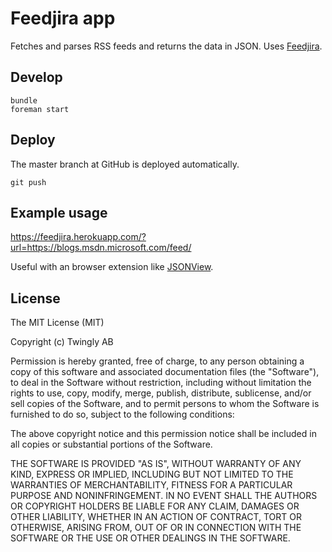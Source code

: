 # Feedjira app

Fetches and parses RSS feeds and returns the data in JSON. Uses [Feedjira](http://feedjira.com/).

## Develop

    bundle
    foreman start

## Deploy

The master branch at GitHub is deployed automatically.

    git push

## Example usage

https://feedjira.herokuapp.com/?url=https://blogs.msdn.microsoft.com/feed/

Useful with an browser extension like [JSONView](https://chrome.google.com/webstore/detail/jsonview/chklaanhfefbnpoihckbnefhakgolnmc).

## License

The MIT License (MIT)

Copyright (c) Twingly AB

Permission is hereby granted, free of charge, to any person obtaining a copy of this software and associated documentation files (the "Software"), to deal in the Software without restriction, including without limitation the rights to use, copy, modify, merge, publish, distribute, sublicense, and/or sell copies of the Software, and to permit persons to whom the Software is furnished to do so, subject to the following conditions:

The above copyright notice and this permission notice shall be included in all copies or substantial portions of the Software.

THE SOFTWARE IS PROVIDED "AS IS", WITHOUT WARRANTY OF ANY KIND, EXPRESS OR IMPLIED, INCLUDING BUT NOT LIMITED TO THE WARRANTIES OF MERCHANTABILITY, FITNESS FOR A PARTICULAR PURPOSE AND NONINFRINGEMENT. IN NO EVENT SHALL THE AUTHORS OR COPYRIGHT HOLDERS BE LIABLE FOR ANY CLAIM, DAMAGES OR OTHER LIABILITY, WHETHER IN AN ACTION OF CONTRACT, TORT OR OTHERWISE, ARISING FROM, OUT OF OR IN CONNECTION WITH THE SOFTWARE OR THE USE OR OTHER DEALINGS IN THE SOFTWARE.

